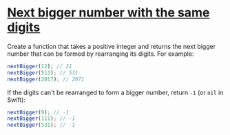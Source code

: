 # [Next bigger number with the same digits](https://www.codewars.com/kata/55983863da40caa2c900004e)

Create a function that takes a positive integer and returns the next bigger number that can be formed by rearranging its digits. For example:

```javascript
nextBigger(12); // 21
nextBigger(513); // 531
nextBigger(2017); // 2071
```

If the digits can't be rearranged to form a bigger number, return `-1` (or `nil` in Swift):

```javascript
nextBigger(9); // -1
nextBigger(111); // -1
nextBigger(531); // -1
```
